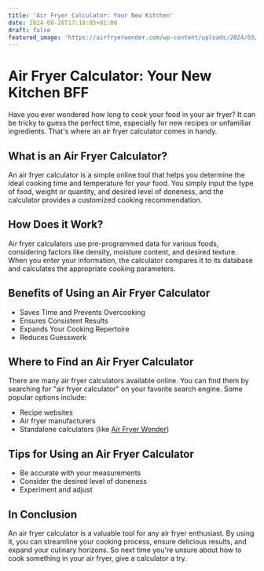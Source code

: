 ```yaml
---
title: 'Air Fryer Calculator: Your New Kitchen'
date: 2024-08-28T17:18:05+01:00
draft: false
featured_image: 'https://airfryerwonder.com/wp-content/uploads/2024/03/848992be-4026-42b8-a1ca-05a50b9c3337.jpg'
---
```

 <h1>Air Fryer Calculator: Your New Kitchen BFF</h1>

   <p>Have you ever wondered how long to cook your food in your air fryer? It can be tricky to guess the perfect time, especially for new recipes or unfamiliar ingredients. That's where an air fryer calculator comes in handy.</p>

   <h2>What is an Air Fryer Calculator?</h2>
    <p>An air fryer calculator is a simple online tool that helps you determine the ideal cooking time and temperature for your food. You simply input the type of food, weight or quantity, and desired level of doneness, and the calculator provides a customized cooking recommendation.</p>

  <h2>How Does it Work?</h2>
    <p>Air fryer calculators use pre-programmed data for various foods, considering factors like density, moisture content, and desired texture. When you enter your information, the calculator compares it to its database and calculates the appropriate cooking parameters.</p>

  <h2>Benefits of Using an Air Fryer Calculator</h2>
    <ul>
        <li>Saves Time and Prevents Overcooking</li>
        <li>Ensures Consistent Results</li>
        <li>Expands Your Cooking Repertoire</li>
        <li>Reduces Guesswork</li>
    </ul>
    <h2>Where to Find an Air Fryer Calculator</h2>
    <p>There are many air fryer calculators available online. You can find them by searching for "air fryer calculator" on your favorite search engine. Some popular options include:</p>
    <ul>
        <li>Recipe websites</li>
        <li>Air fryer manufacturers</li>
        <li>Standalone calculators (like <a href="https://airfryerwonder.com/airfryer-calculator/">Air Fryer Wonder</a>)</li>
    </ul>

  <h2>Tips for Using an Air Fryer Calculator</h2>
    <ul>
        <li>Be accurate with your measurements</li>
        <li>Consider the desired level of doneness</li>
        <li>Experiment and adjust</li>
    </ul>

  <h2>In Conclusion</h2>
    <p>An air fryer calculator is a valuable tool for any air fryer enthusiast. By using it, you can streamline your cooking process, ensure delicious results, and expand your culinary horizons. So next time you're unsure about how to cook something in your air fryer, give a calculator a try.</p>
